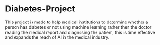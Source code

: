 # Diabetes-Project
This project is made to help medical institutions to determine whether a person has diabetes or not using machine learning rather then the doctor reading the medical report and diagnosing the patient, this is time effective and expands the reach of AI in the medical industry.
